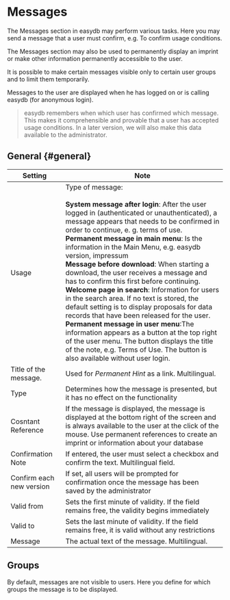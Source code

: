 # Messages

The Messages section in easydb may perform various tasks. Here you may send a message that a user must confirm, e.g. To confirm usage conditions.

The Messages section may also be used to permanently display an imprint or make other information permanently accessible to the user.

It is possible to make certain messages visible only to certain user groups and to limit them temporarily.

Messages to the user are displayed when he has logged on or is calling easydb (for anonymous login).

> easydb remembers when which user has confirmed which message. This makes it comprehensible and provable that a user has accepted usage conditions. In a later version, we will also make this data available to the administrator.

## General {#general}

| Setting | Note |
| - | - |
|Usage|Type of message:<br><br> **System message after login**: After the user logged in (authenticated or unauthenticated), a message appears that needs to be confirmed in order to continue, e. g. terms of use. <br> **Permanent message in main menu**: Is the information in the Main Menu, e.g. easydb version, impressum <br> **Message before download**: When starting a download, the user receives a message and has to confirm this first before continuing.<br> **Welcome page in search**: Information for users in the search area. If no text is stored, the default setting is to display proposals for data records that have been released for the user. <br> **Permanent message in user menu**:The information appears as a button at the top right of the user menu. The button displays the title of the note, e.g. Terms of Use. The button is also available without user login. |
| Title of the message. | Used for *Permanent Hint* as a link. Multilingual. |
| Type | Determines how the message is presented, but it has no effect on the functionality |
| Cosntant Reference | If the message is displayed, the message is displayed at the bottom right of the screen and is always available to the user at the click of the mouse. Use permanent references to create an imprint or information about your database |
| Confirmation Note | If entered, the user must select a checkbox and confirm the text. Multilingual field. |
| Confirm each new version | If set, all users will be prompted for confirmation once the message has been saved by the administrator |
| Valid from | Sets the first minute of validity. If the field remains free, the validity begins immediately |
| Valid to | Sets the last minute of validity. If the field remains free, it is valid without any restrictions |
| Message | The actual text of the message. Multilingual. |

## Groups

By default, messages are not visible to users. Here you define for which groups the message is to be displayed.